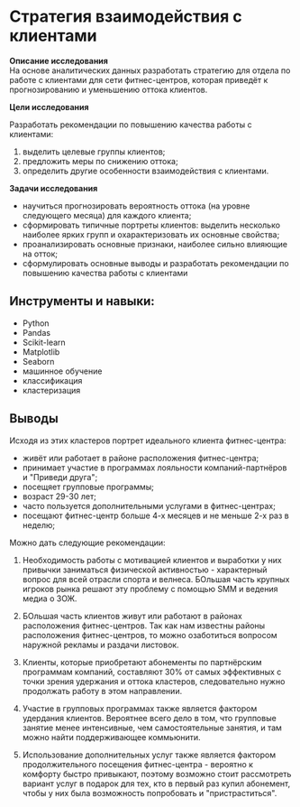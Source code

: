 # Cтратегия взаимодействия с клиентами

**Описание исследования**  
На основе аналитических данных разработать стратегию для отдела по работе с клиентами для сети фитнес-центров, которая приведёт к прогнозированию и уменьшению оттока клиентов.

**Цели исследования**    

Разработать рекомендации по повышению качества работы с клиентами:
1) выделить целевые группы клиентов;   
2) предложить меры по снижению оттока;   
3) определить другие особенности взаимодействия с клиентами.  

**Задачи исследования**  
- научиться прогнозировать вероятность оттока (на уровне следующего месяца) для каждого клиента;
- сформировать типичные портреты клиентов: выделить несколько наиболее ярких групп и охарактеризовать их основные свойства;
- проанализировать основные признаки, наиболее сильно влияющие на отток;
- сформулировать основные выводы и разработать рекомендации по повышению качества работы с клиентами

## Инструменты и навыки:
* Python
* Pandas
* Scikit-learn
* Matplotlib
* Seaborn
* машинное обучение
* классификация
* кластеризация

## Выводы
Исходя из этих кластеров портрет идеального клиента фитнес-центра:   
- живёт или работает в районе расположения фитнес-центра;   
- принимает участие в программах лояльности компаний-партнёров и "Приведи друга";   
- посещяет групповые программы;   
- возраст 29-30 лет;   
- часто пользуется дополнительными услугами в фитнес-центрах;   
- посещают фитнес-центр больше 4-х месяцев и не меньше 2-х раз в неделю;

Можно дать следующие рекомендации:    
  
1. Необходимость работы с мотивацией клиентов и выработки у них привычки заниматься физической активностью - характерный вопрос для всей отрасли спорта и велнеса. БОльшая часть крупных игроков рынка решают эту проблему с помощью SMM и ведения медиа о ЗОЖ.   
   
2. БОльшая часть клиентов живут или работают в районах расположения фитнес-центров. Так как нам известны районы расположения фитнес-центров, то можно озаботиться вопросом наружной рекламы и раздачи листовок.   
   
3. Клиенты, которые приобретают абонементы по партнёрским программам компаний, составляют 30% от самых эффективных с точки зрения удержания и оттока кластеров, следовательно нужно продолжать работу в этом направлении.

4. Участие в групповых программах также является фактором удердания клиентов. Вероятнее всего дело в том, что групповые занятие менее интенсивные, чем самостоятельные занятия, и там можно найти поддерживающее коммьюнити.    

5. Использование дополнительных услуг также является фактором продолжительного посещения фитнес-центра - вероятно к комфорту быстро привыкают, поэтому возможно стоит рассмотреть вариант услуг в подарок для тех, кто в первый раз купил абонемент, чтобы у них была возможность попробовать и "пристраститься".
